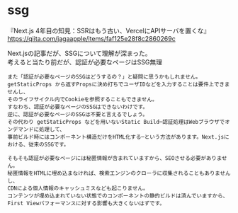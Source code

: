 # ssg
『Next.js 4年目の知見：SSRはもう古い、VercelにAPIサーバを置くな』  
https://qiita.com/jagaapple/items/faf125e28f8c2860269c

Next.jsの記事だが、SSGについて理解が深まった。  
考えると当たり前だが、認証が必要なページはSSG無理
```
また「認証が必要なページのSSGはどうするの？」と疑問に思うかもしれません。 
getStaticProps から返すPropsに決め打ちでユーザIDなどを入力することは要件上できませんし、
そのライフサイクル内でCookieを参照することもできません。
すなわち、認証が必要なページのSSGはできないわけです。
逆に、認証が必要なページのSSGは不要と言えるでしょう。
その代わり getStaticProps などを用いないStatic Build─認証処理はWebブラウザでオンデマンドに処理して、
事前ビルド時にはコンポーネント構造だけをHTML化する─という方法があります。Next.jsにおける、従来のSSGです。

そもそも認証が必要なページには秘匿情報が含まれていますから、SEOさせる必要がありません。
秘匿情報をHTMLに埋め込まなければ、検索エンジンのクローラに収集されることもありませんし、
CDNによる個人情報のキャッシュミスなども起こりません。
コンテンツが埋め込まれていない状態でのコンポーネントの静的ビルドは済んでいますから、First Viewパフォーマンスに対する影響も大きくないはずです。
```
